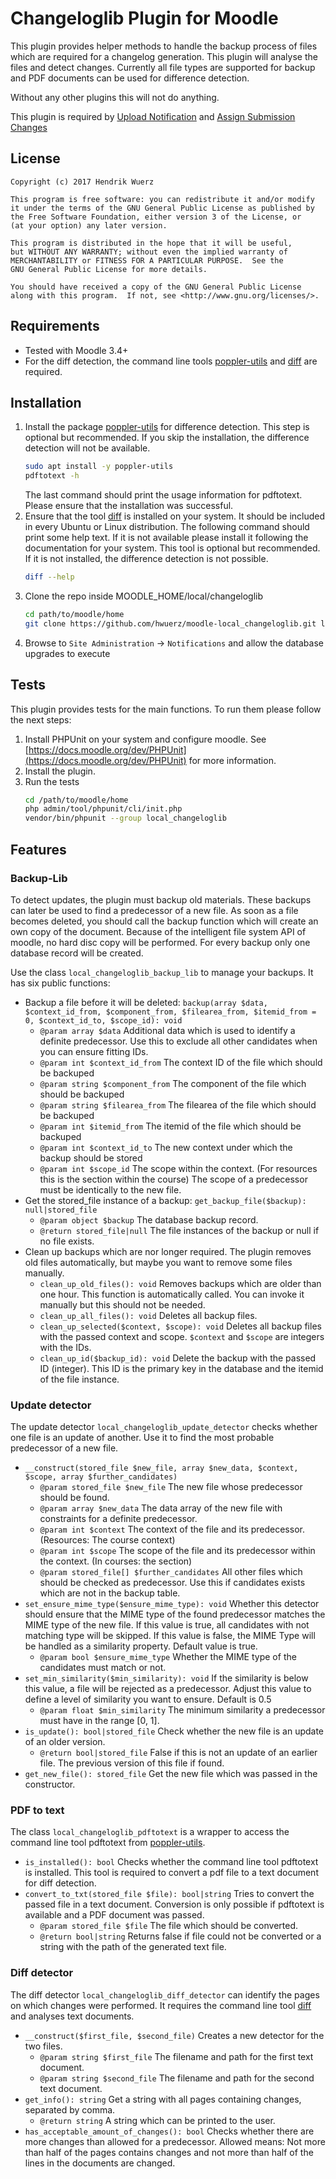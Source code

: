 Changeloglib Plugin for Moodle
==============================

This plugin provides helper methods to handle the backup process of files which are required
for a changelog generation. 
This plugin will analyse the files and detect changes. 
Currently all file types are supported for backup and PDF documents can be used for difference
detection. 

Without any other plugins this will not do anything.

This plugin is required by [Upload Notification](https://github.com/hwuerz/moodle-local_uploadnotification) and [Assign Submission Changes](https://github.com/hwuerz/moodle-assignsubmission_changes)

License
-------

    Copyright (c) 2017 Hendrik Wuerz

    This program is free software: you can redistribute it and/or modify
    it under the terms of the GNU General Public License as published by
    the Free Software Foundation, either version 3 of the License, or
    (at your option) any later version.

    This program is distributed in the hope that it will be useful,
    but WITHOUT ANY WARRANTY; without even the implied warranty of
    MERCHANTABILITY or FITNESS FOR A PARTICULAR PURPOSE.  See the
    GNU General Public License for more details.

    You should have received a copy of the GNU General Public License
    along with this program.  If not, see <http://www.gnu.org/licenses/>.

Requirements
------------
* Tested with Moodle 3.4+
* For the diff detection, the command line tools [poppler-utils](https://wiki.ubuntuusers.de/poppler-utils/) and [diff](https://wiki.ubuntuusers.de/diff/) are required.

Installation
--------

1. Install the package [poppler-utils](https://wiki.ubuntuusers.de/poppler-utils/) for difference detection. This step is optional but recommended. If you skip the installation, the difference detection will not be available.
    ```bash
    sudo apt install -y poppler-utils
    pdftotext -h
    ```
    The last command should print the usage information for pdftotext. Please ensure that the installation was successful. 
2. Ensure that the tool [diff](https://wiki.ubuntuusers.de/diff/) is installed on your system. It should be included in every Ubuntu or Linux distribution. The following command should print some help text. If it is not available please install it following the documentation for your system. This tool is optional but recommended. If it is not installed, the difference detection is not possible.
    ```bash
    diff --help
    ```
3. Clone the repo inside MOODLE_HOME/local/changeloglib
   ```bash
   cd path/to/moodle/home
   git clone https://github.com/hwuerz/moodle-local_changeloglib.git local/changeloglib
   ```
4. Browse to `Site Administration` -> `Notifications` and allow the database upgrades to execute

Tests
------

This plugin provides tests for the main functions. To run them please follow the next steps:

1. Install PHPUnit on your system and configure moodle. See [https://docs.moodle.org/dev/PHPUnit](https://docs.moodle.org/dev/PHPUnit) for more information.
2. Install the plugin.
3. Run the tests
    ```bash
    cd /path/to/moodle/home
    php admin/tool/phpunit/cli/init.php
    vendor/bin/phpunit --group local_changeloglib
    ``` 

Features
--------

### Backup-Lib
To detect updates, the plugin must backup old materials. These backups can later be used to find a predecessor of a new file. As soon as a file becomes deleted, you should call the backup function which will create an own copy of the document. Because of the intelligent file system API of moodle, no hard disc copy will be performed. For every backup only one database record will be created.

Use the class `local_changeloglib_backup_lib` to manage your backups. It has six public functions:
* Backup a file before it will be deleted: `backup(array $data, $context_id_from, $component_from, $filearea_from, $itemid_from = 0, $context_id_to, $scope_id): void`
   * `@param array $data` Additional data which is used to identify a definite predecessor. Use this to exclude all other candidates when you can ensure fitting IDs.
   * `@param int $context_id_from` The context ID of the file which should be backuped
   * `@param string $component_from` The component of the file which should be backuped
   * `@param string $filearea_from` The filearea of the file which should be backuped
   * `@param int $itemid_from` The itemid of the file which should be backuped
   * `@param int $context_id_to` The new context under which the backup should be stored
   * `@param int $scope_id` The scope within the context. (For resources this is the section within the course) The scope of a predecessor must be identically to the new file.
* Get the stored_file instance of a backup: `get_backup_file($backup): null|stored_file`
   * `@param object $backup` The database backup record.
   * `@return stored_file|null` The file instances of the backup or null if no file exists.
* Clean up backups which are nor longer required. The plugin removes old files automatically, but maybe you want to remove some files manually.
   * `clean_up_old_files(): void` Removes backups which are older than one hour. This function is automatically called. You can invoke it manually but this should not be needed.
   * `clean_up_all_files(): void` Deletes all backup files.
   * `clean_up_selected($context, $scope): void` Deletes all backup files with the passed context and scope. `$context` and `$scope` are integers with the IDs.
   * `clean_up_id($backup_id): void` Delete the backup with the passed ID (integer). This ID is the primary key in the database and the itemid of the file instance.
   
### Update detector
The update detector `local_changeloglib_update_detector` checks whether one file is an update of another. Use it to find the most probable predecessor of a new file.
* `__construct(stored_file $new_file, array $new_data, $context, $scope, array $further_candidates)`
   * `@param stored_file $new_file` The new file whose predecessor should be found.
   * `@param array $new_data` The data array of the new file with constraints for a definite predecessor.
   * `@param int $context` The context of the file and its predecessor. (Resources: The course context)
   * `@param int $scope` The scope of the file and its predecessor within the context. (In courses: the section)
   * `@param stored_file[] $further_candidates` All other files which should be checked as predecessor. Use this if candidates exists which are not in the backup table.
* `set_ensure_mime_type($ensure_mime_type): void` Whether this detector should ensure that the MIME type of the found predecessor matches the MIME type of the new file. If this value is true, all candidates with not matching type will be skipped. If this value is false, the MIME Type will be handled as a similarity property. Default value is true.
   * `@param bool $ensure_mime_type` Whether the MIME type of the candidates must match or not.
* `set_min_similarity($min_similarity): void` If the similarity is below this value, a file will be rejected as a predecessor. Adjust this value to define a level of similarity you want to ensure. Default is 0.5
   * `@param float $min_similarity` The minimum similarity a predecessor must have in the range \[0, 1\].
* `is_update(): bool|stored_file` Check whether the new file is an update of an older version.
   * `@return bool|stored_file` False if this is not an update of an earlier file. The previous version of this file if found.
* `get_new_file(): stored_file` Get the new file which was passed in the constructor.

### PDF to text
The class `local_changeloglib_pdftotext` is a wrapper to access the command line tool pdftotext from [poppler-utils](https://wiki.ubuntuusers.de/poppler-utils/).
* `is_installed(): bool` Checks whether the command line tool pdftotext is installed. This tool is required to convert a pdf file to a text document for diff detection.
* `convert_to_txt(stored_file $file): bool|string` Tries to convert the passed file in a text document. Conversion is only possible if pdftotext is available and a PDF document was passed.
   * `@param stored_file $file` The file which should be converted.
   * `@return bool|string` Returns false if file could not be converted or a string with the path of the generated text file.

### Diff detector
The diff detector `local_changeloglib_diff_detector` can identify the pages on which changes were performed. It requires the command line tool [diff](https://wiki.ubuntuusers.de/diff/) and analyses text documents. 
* `__construct($first_file, $second_file)` Creates a new detector for the two files.
   * `@param string $first_file` The filename and path for the first text document.
   * `@param string $second_file` The filename and path for the second text document.
* `get_info(): string` Get a string with all pages containing changes, separated by comma.
   * `@return string` A string which can be printed to the user.
* `has_acceptable_amount_of_changes(): bool` Checks whether there are more changes than allowed for a predecessor. Allowed means: Not more than half of the pages contains changes and not more than half of the lines in the documents are changed.
